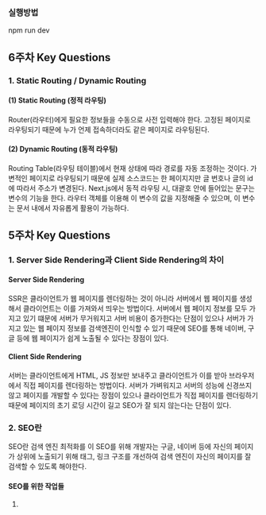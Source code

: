 ### 실행방법
npm run dev

## 6주차 Key Questions

### 1. Static Routing / Dynamic Routing

#### (1) Static Routing (정적 라우팅)
Router(라우터)에게 필요한 정보들을 수동으로 사전 입력해야 한다. 
고정된 페이지로 라우팅되기 때문에 누가 언제 접속하더라도 같은 페이지로 라우팅된다.

#### (2) Dynamic Routing (동적 라우팅)
Routing Table(라우팅 테이블)에서 현재 상태에 따라 경로를 자동 조정하는 것이다. 
가변적인 페이지로 라우팅되기 때문에 실제 소스코드는 한 페이지지만 글 번호나 글의 id에 따라서 주소가 변경된다.
Next.js에서 동적 라우팅 시, 대괄호 안에 들어있는 문구는 변수의 기능을 한다.
라우터 객체를 이용해 이 변수의 값을 지정해줄 수 있으며, 이 변수는 문서 내에서 자유롭게 활용이 가능하다.


## 5주차 Key Questions

### 1. Server Side Rendering과 Client Side Rendering의 차이

#### Server Side Rendering
SSR은 클라이언트가 웹 페이지를 렌더링하는 것이 아니라 서버에서 웹 페이지를 생성해서 클라이언트는 이를 가져와서 띄우는 방법이다.
서버에서 웹 페이지 정보를 모두 가지고 있기 떄문에 서버가 무거워지고 서버 비용이 증가한다는 단점이 있으나
서버가 가지고 있는 웹 페이지 정보를 검색엔진이 인식할 수 있기 때문에 SEO를 통해 네이버, 구글 등에 웹 페이지가 쉽게 노출될 수 있다는 장점이 있다.

#### Client Side Rendering
서버는 클라이언트에게 HTML, JS 정보만 보내주고 클라이언트가 이를 받아 브라우저에서 직접 페이지를 렌더링하는 방법이다.
서버가 가벼워지고 서버의 성능에 신경쓰지 않고 페이지를 개발할 수 있다는 장점이 있으나
클라이언트가 직접 페이지를 렌더링하기 때문에 페이지의 초기 로딩 시간이 길고 SEO가 잘 되지 않는다는 단점이 있다.

### 2. SEO란
SEO란 검색 엔진 최적화를 
이 SEO를 위해 개발자는 구글, 네이버 등에 자신의 페이지가 상위에 노출되기 위해
태그, 링크 구조를 개선하여 검색 엔진이 자신의 페이지를 잘 검색할 수 있도록 해야한다.

#### SEO를 위한 작업들
1. <title> 태그 안에 너무 긴 텍스트를 넣지 않고 모든 웹페이지의 title에 단일한 제목을 사용하지 않아야 한다.
2. <description> 태그 안의 요소는 자신의 웹페이지가 노출되었을 때 제목 바로 밑에 뜨는 한 두줄 정도의 요약 문장을 의미한다.
  가독성을 고려해서 작성하자.
3. Open Graph 태그 안의 요소는 웹 페이지가 공유될 때 어떻게 노출될지를 알려준다. 
  이 요소를 잘 정의해놓아야 트래픽이 증가하고 이런 트래픽 증가는 검색 상위 노출을 위한 평가에 영향을 준다.

### 3. 전반적인 협업 과정
이번 협업에서는 깃허브에서 organization을 생성한 후 레포 안에서 각자 브랜치를 생성해 각자 맡은 부분을 개발한 후 주기적으로 머지하는 방식으로 진행하였다. 


# 5주차 미션: Next-Netflix

## 서론

안녕하세요, 프론트 파트장 주효정입니다🙌

이번주부터는 새 프로젝트인 **Netflix 클론코딩**을 진행합니다. 이번 미션은 Next.js를 사용해 보며 SSR을 학습하고 figma로 주어지는 디자인을 활용해 스타일링 하는 방법을 이해하는 것을 목표로 합니다.

또한 이번주부터는 프론트 페어와 함께하는 과제인 만큼 각 팀별로 미리 호흡을 맞춰 보는 좋은 기회가 될 것 같습니다. 모두 화이팅입니다🔥

## 미션

### 미션 목표

- Next.js 사용법을 공부해봅니다.
- Figma로 주어지는 디자인으로 스타일링 하는 방식에 익숙해집니다.
- Git을 이용한 협업 방식에 익숙해집니다.

### 기한

- 2022년 11월 11일 (기한 엄수)

### 필수 요건

- [결과화면](https://next-netflix-16th.vercel.app/)의 렌딩 페이지(로고 애니메이션)와 메인 페이지를 구현합니다.
- [Figma](https://www.figma.com/file/UqdXDovIczt1Gl0IjknHQf/Netflix?node-id=0%3A1)의 디자인을 그대로 구현합니다.
- SSR(Server Side Rendering)을 적용해서 구현합니다.
- Open api를 사용해서 데이터 패칭을 진행합니다. (ex. [themoviedb API](https://developers.themoviedb.org/3/getting-started/introduction))

### 선택 사항

- 웹 폰트를 사용합니다.
- 반응형을 고려합니다.

## Key Questions

- Server Side Rendering과 Client Side Rendering의 차이
- SEO란
- 전반적인 협업 과정

## 링크 및 참고자료

- [Next.js Docs](https://beta.nextjs.org/docs)
- [Next.js 13에서 변한 것들](https://velog.io/@hang_kem_0531/Next.js-13%EC%9D%B4-%EB%82%98%EC%99%80%EB%B2%84%EB%A0%B8%EB%8B%A4)
- [Git 협업 가이드](https://velog.io/@jinuku/Git-%ED%98%91%EC%97%85-%EA%B0%80%EC%9D%B4%EB%93%9C)
- [디자이너와 개발자가 협업하기 위한 피그마 기본 기능](https://chingguhl.tistory.com/entry/%EA%B0%9C%EB%B0%9C%EC%9E%90%EA%B0%80-%EA%BC%AD-%EC%95%8C%EC%95%84%EC%95%BC-%ED%95%A0-%ED%94%BC%EA%B7%B8%EB%A7%88-10%EA%B0%80%EC%A7%80-%EA%B8%B0%EB%8A%A5-%EB%94%94%EC%9E%90%EC%9D%B4%EB%84%88%EC%99%80-%EA%B0%9C%EB%B0%9C%EC%9E%90%EA%B0%80-%ED%98%91%EC%97%85%ED%95%98%EA%B8%B0-%EC%9C%84%ED%95%9C-%ED%94%BC%EA%B7%B8%EB%A7%88-%EA%B8%B0%EB%B3%B8-%EA%B8%B0%EB%8A%A5)
